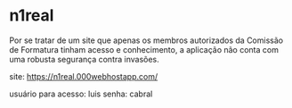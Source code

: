 # n1real
Por se tratar de um site que apenas os membros autorizados da Comissão de Formatura tinham acesso e conhecimento, a aplicação não conta com uma robusta segurança contra invasões.

site: https://n1real.000webhostapp.com/

usuário para acesso: luis
senha: cabral
